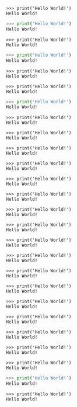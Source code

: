 
```pycon
>>> print('Hello World!')
Hello World!
```

```py 
>>> print('Hello World!')
Hello World!
```

```pycon 
>>> print('Hello World!')
Hello World!
```

```py 
>>> print('Hello World!')
Hello World!
```

```pycon 
>>> print('Hello World!')
Hello World!
```

```pycon 
>>> print('Hello World!')
Hello World!
```

```python 
>>> print('Hello World!')
Hello World!
```

```pycon 
>>> print('Hello World!')
Hello World!
```

```pycon 
>>> print('Hello World!')
Hello World!
```

```pycon 
>>> print('Hello World!')
Hello World!
```

```pycon 
>>> print('Hello World!')
Hello World!
```

```pycon 
>>> print('Hello World!')
Hello World!
```

```pycon 
>>> print('Hello World!')
Hello World!
```

```pycon 
>>> print('Hello World!')
Hello World!
```

```pycon 
>>> print('Hello World!')
Hello World!
```

```pycon 
>>> print('Hello World!')
Hello World!
```

```pycon 
>>> print('Hello World!')
Hello World!
```

```pycon 
>>> print('Hello World!')
Hello World!
```

```pycon 
>>> print('Hello World!')
Hello World!
```

```pycon 
>>> print('Hello World!')
Hello World!
```

```pycon 
>>> print('Hello World!')
Hello World!
```

```pycon 
>>> print('Hello World!')
Hello World!
```

```pycon 
>>> print('Hello World!')
Hello World!
```

```pycon 
>>> print('Hello World!')
Hello World!
```

```py 
>>> print('Hello World!')
Hello World!
```

```pycon 
>>> print('Hello World!')
Hello World!
```

